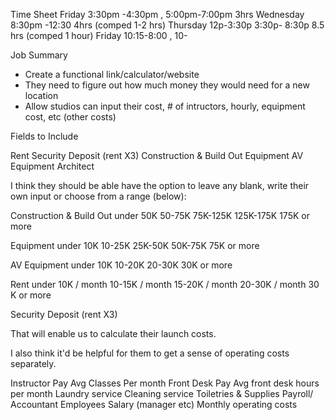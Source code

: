 Time Sheet
Friday 3:30pm -4:30pm , 5:00pm-7:00pm  3hrs
Wednesday 8:30pm -12:30  4hrs     (comped 1-2 hrs)
Thursday 12p-3:30p 3:30p- 8:30p 8.5 hrs (comped 1 hour)
Friday   10:15-8:00 , 10-

Job Summary
- Create a functional link/calculator/website
- They need to figure out how much money they would need for a new location
- Allow studios can input their cost, # of intructors, hourly, equipment cost, etc (other costs)


Fields to Include

Rent
Security Deposit (rent X3) 
Construction & Build Out
Equipment
AV Equipment
Architect 

I think they should be able have the option to leave any blank, write their own input or choose from a range (below):

Construction & Build Out
under 50K
50-75K 
75K-125K 
125K-175K
175K or more

Equipment
under 10K
10-25K
25K-50K
50K-75K
75K or more

AV Equipment
under 10K
10-20K 
20-30K
30K or more

Rent
under 10K / month
10-15K / month
15-20K / month
20-30K / month
30 K or more

Security Deposit (rent X3) 

That will enable us to calculate their launch costs. 

I also think it'd be helpful for them to get a sense of operating costs separately. 


Instructor Pay 
Avg Classes Per month
Front Desk Pay 
Avg front desk hours per month 
Laundry service
Cleaning service
Toiletries & Supplies
Payroll/ Accountant
Employees Salary (manager etc)
Monthly operating costs